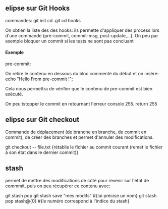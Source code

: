 ## elipse sur Git Hooks

commandes:
git init
cd .git
cd hooks

On obtien la liste des des hooks: ils permette d'appliquer des process lors d'une commande (pre-commit, commit-msg, post-update,...).
On peu par exemple bloquer un commit si les tests ne sont pas concluant

#### Exemple

pre-commit:

On retire le contenu en dessous du bloc commenté du début et on insère:
echo "Hello From pre-commit !";

Cela nous permettra de vérifier que le contenu de pre-commit est bien exécuté.

On peu tstopper le commit en retournant l'erreur console 255.
return 255

## elipse sur Git checkout

Commande de déplacement (de branche en branche, de commit en commit), de créer des branches et permet d'annuler des modifications.

git checkout -- file.txt {rétablis le fichier au commit courant (remet le fichier à son état dans le dernier commit)}

## stash

permet de mettre des modifications de côté pour revenir sur l'état de commmit, puis on peu récupérer ce contenu avec:

git stash pop
git stash save "mes modifs" #{lui précise un nom}
git stash pop stash@\{0\} #{le numéro correspond à l'indice du stash}

